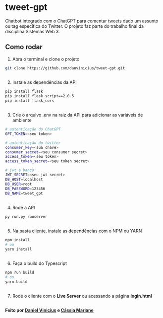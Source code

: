 # tweet-gpt
Chatbot integrado com o ChatGPT para comentar tweets dado um assunto ou tag específica do Twitter. O projeto faz parte do trabalho final da disciplina Sistemas Web 3.

## Como rodar

1. Abra o terminal e clone o projeto
```bash
git clone https://github.com/danvinicius/tweet-gpt.git
```
##
2. Instale as dependências da API
```bash
pip install flask
pip install flask_script==2.0.5
pip install flask_cors
```
##
3. Crie o arquivo .env na raiz da API para adicionar as variáveis de ambiente
```bash .env
# autenticação do ChatGPT
GPT_TOKEN=<seu token>

# autenticação do twitter
consumer_key=<sua chave>
consumer_secret=<seu consumer secret>
access_token=<seu token>
access_token_secret=<seu token secret>

# jwt e banco
JWT_SECRET=<seu jwt secret>
DB_HOST=localhost
DB_USER=root
DB_PASSWORD=123456
DB_NAME=tweet_gpt
```
##
4. Rode a API
```bash
py run.py runserver
```
##
5. Na pasta cliente, instale as dependências com o NPM ou YARN
```bash
npm install
# ou
yarn install
```
##
6. Faça o build do Typescript
```bash
npm run build
# ou
yarn build
```
##
7. Rode o cliente com o **Live Server** ou acessando a página **login.html**
##
#### Feito por [Daniel Vinicius](https://github.com/danvinicius) e [Cássia Mariane](https://github.com/cassiamariane)


